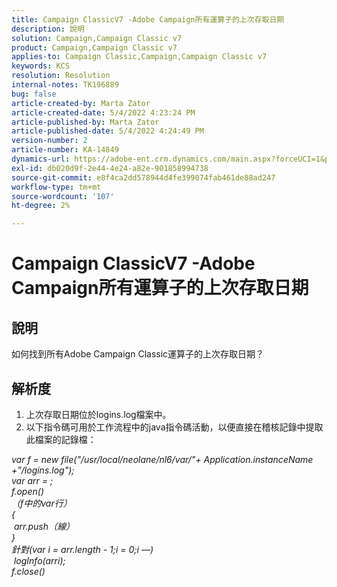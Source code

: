 ```yaml
---
title: Campaign ClassicV7 -Adobe Campaign所有運算子的上次存取日期
description: 說明
solution: Campaign,Campaign Classic v7
product: Campaign,Campaign Classic v7
applies-to: Campaign Classic,Campaign,Campaign Classic v7
keywords: KCS
resolution: Resolution
internal-notes: TK196889
bug: false
article-created-by: Marta Zator
article-created-date: 5/4/2022 4:23:24 PM
article-published-by: Marta Zator
article-published-date: 5/4/2022 4:24:49 PM
version-number: 2
article-number: KA-14849
dynamics-url: https://adobe-ent.crm.dynamics.com/main.aspx?forceUCI=1&pagetype=entityrecord&etn=knowledgearticle&id=83ef7582-c6cb-ec11-a7b5-6045bd00d4f5
exl-id: db020d9f-2e44-4e24-a82e-901858994738
source-git-commit: e8f4ca2dd578944d4fe399074fab461de88ad247
workflow-type: tm+mt
source-wordcount: '107'
ht-degree: 2%

---
```


# Campaign ClassicV7 -Adobe Campaign所有運算子的上次存取日期

## 說明


如何找到所有Adobe Campaign Classic運算子的上次存取日期？


## 解析度


1. 上次存取日期位於logins.log檔案中。
2. 以下指令碼可用於工作流程中的java指令碼活動，以便直接在稽核記錄中提取此檔案的記錄檔：

*var f = new file(&quot;/usr/local/neolane/nl6/var/&quot;+ Application.instanceName +&quot;/logins.log&quot;);
<br>var arr = ;
<br>f.open()
<br>（f中的var行）
<br>{
<br> arr.push（線）
<br>}
<br>針對(var i = arr.length - 1;i = 0;i —)
<br> logInfo(arri);
<br>f.close()*
